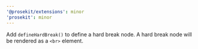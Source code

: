 ```yaml
---
'@prosekit/extensions': minor
'prosekit': minor
---
```


Add `defineHardBreak()` to define a hard break node. A hard break node will be rendered as a `<br>` element.
